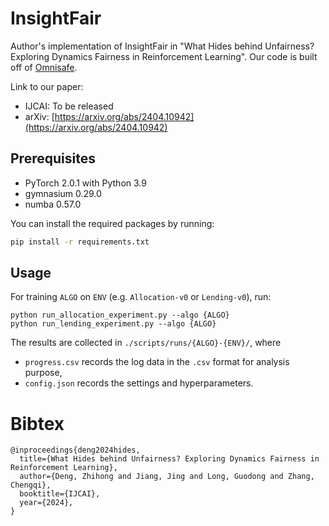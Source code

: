 # InsightFair
Author's implementation of InsightFair in "What Hides behind Unfairness? Exploring Dynamics Fairness in Reinforcement Learning". Our code is built off of [Omnisafe](https://github.com/PKU-Alignment/omnisafe/tree/main).

Link to our paper:
- IJCAI: To be released
- arXiv: [https://arxiv.org/abs/2404.10942](https://arxiv.org/abs/2404.10942)

## Prerequisites

- PyTorch 2.0.1 with Python 3.9 
- gymnasium 0.29.0
- numba 0.57.0

You can install the required packages by running:

```bash
pip install -r requirements.txt
```

## Usage

For training `ALGO` on `ENV` (e.g. `Allocation-v0` or `Lending-v0`), run:

```
python run_allocation_experiment.py --algo {ALGO}
python run_lending_experiment.py --algo {ALGO}
```

The results are collected in `./scripts/runs/{ALGO}-{ENV}/`, where

- `progress.csv` records the log data in the `.csv` format for analysis purpose,
- `config.json` records the settings and hyperparameters.

# Bibtex

```
@inproceedings{deng2024hides,
  title={What Hides behind Unfairness? Exploring Dynamics Fairness in Reinforcement Learning},
  author={Deng, Zhihong and Jiang, Jing and Long, Guodong and Zhang, Chengqi},
  booktitle={IJCAI}, 
  year={2024},
}
```
